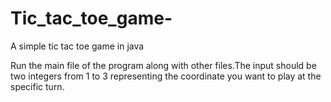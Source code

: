 # Tic_tac_toe_game-
A simple tic tac toe game in java

Run the main file of the program along with other files.The input should be two integers from 1 to 3 representing the coordinate you want to play at the specific turn.
